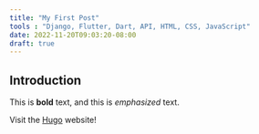 ```yaml
---
title: "My First Post"
tools : "Django, Flutter, Dart, API, HTML, CSS, JavaScript"
date: 2022-11-20T09:03:20-08:00
draft: true
---
```

## Introduction

This is **bold** text, and this is *emphasized* text.

Visit the [Hugo](https://gohugo.io) website!